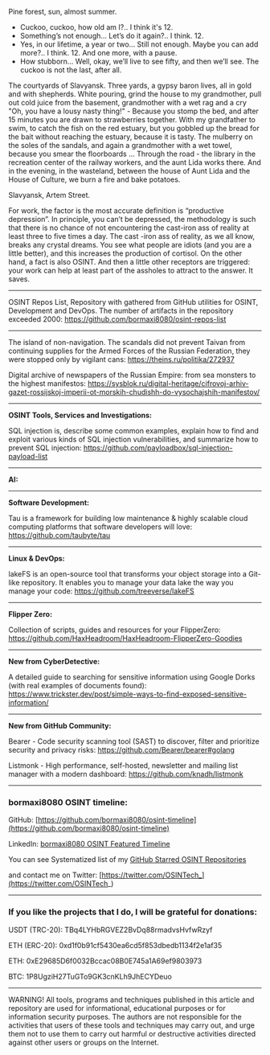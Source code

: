
Pine forest, sun, almost summer.
- Cuckoo, cuckoo, how old am I?..
I think it's 12.
- Something’s not enough... Let’s do it again?..
I think. 12.
- Yes, in our lifetime, a year or two... Still not enough. Maybe you can add more?..
I think. 12. And one more, with a pause.
- How stubborn... Well, okay, we’ll live to see fifty, and then we’ll see. The cuckoo is not the last, after all.


The courtyards of Slavyansk. Three yards, a gypsy baron lives, all in gold and with shepherds. White pouring, grind the house to my grandmother, pull out cold juice from the basement, grandmother with a wet rag and a cry "Oh, you have a lousy nasty thing!" - Because you stomp the bed, and after 15 minutes you are drawn to strawberries together. With my grandfather to swim, to catch the fish on the red estuary, but you gobbled up the bread for the bait without reaching the estuary, because it is tasty. The mulberry on the soles of the sandals, and again a grandmother with a wet towel, because you smear the floorboards ... Through the road - the library in the recreation center of the railway workers, and the aunt Lida works there. And in the evening, in the wasteland, between the house of Aunt Lida and the House of Culture, we burn a fire and bake potatoes.

Slavyansk, Artem Street.


For work, the factor is the most accurate definition is “productive depression”. In principle, you can’t be depressed, the methodology is such that there is no chance of not encountering the cast-iron ass of reality at least three to five times a day. The cast -iron ass of reality, as we all know, breaks any crystal dreams. You see what people are idiots (and you are a little better), and this increases the production of cortisol. On the other hand, a fact is also OSINT. And then a little other receptors are triggered: your work can help at least part of the assholes to attract to the answer. It saves.


----

OSINT Repos List, Repository with gathered from GitHub utilities for OSINT, Development and DevOps. The number of artifacts in the repository exceeded 2000: https://github.com/bormaxi8080/osint-repos-list

----

The island of non-navigation. The scandals did not prevent Taivan from continuing supplies for the Armed Forces of the Russian Federation, they were stopped only by vigilant cans: https://theins.ru/politika/272937

Digital archive of newspapers of the Russian Empire: from sea monsters to the highest manifestos: https://sysblok.ru/digital-heritage/cifrovoj-arhiv-gazet-rossijskoj-imperii-ot-morskih-chudishh-do-vysochajshih-manifestov/

----

**OSINT Tools, Services and Investigations:**

SQL injection is, describe some common examples, explain how to find and exploit various kinds of SQL injection vulnerabilities, and summarize how to prevent SQL injection: https://github.com/payloadbox/sql-injection-payload-list

----

**AI:**



---

**Software Development:**

Tau is a framework for building low maintenance & highly scalable cloud computing platforms that software developers will love: https://github.com/taubyte/tau

----

**Linux & DevOps:**

lakeFS is an open-source tool that transforms your object storage into a Git-like repository. It enables you to manage your data lake the way you manage your code: https://github.com/treeverse/lakeFS

----

**Flipper Zero:**

Collection of scripts, guides and resources for your FlipperZero: https://github.com/HaxHeadroom/HaxHeadroom-FlipperZero-Goodies

----

**New from CyberDetective:**

A detailed guide to searching for sensitive information using Google Dorks (with real examples of documents found): https://www.trickster.dev/post/simple-ways-to-find-exposed-sensitive-information/

----

**New from GitHub Community:**

Bearer - Code security scanning tool (SAST) to discover, filter and prioritize security and privacy risks: https://github.com/Bearer/bearer#golang

Listmonk - High performance, self-hosted, newsletter and mailing list manager with a modern dashboard: https://github.com/knadh/listmonk

----
### bormaxi8080 OSINT timeline:

GitHub: [https://github.com/bormaxi8080/osint-timeline](https://github.com/bormaxi8080/osint-timeline)

LinkedIn: [bormaxi8080 OSINT Featured Timeline](https://www.linkedin.com/in/osintech/details/featured/)

You can see Systematized list of my [GitHub Starred OSINT Repositories](https://github.com/bormaxi8080/osint-repos-list)

and contact me on Twitter: [https://twitter.com/OSINTech_](https://twitter.com/OSINTech_)

----
### If you like the projects that I do, I will be grateful for donations:

USDT (TRC-20): TBq4LYHbRGVEZ2BvDq88rmadvsHvfwRzyf

ETH (ERC-20): 0xd1f0b91cf5430ea6cd5f853dbedb1134f2e1af35

ETH: 0xE29685D6f0032Bccac08B0E745a1A69ef9803973

BTC: 1P8UgziH27TuGTo9GK3cnKLh9JhECYDeuo

----

WARNING! All tools, programs and techniques published in this article and repository are used for informational, educational purposes or for information security purposes. The authors are not responsible for the activities that users of these tools and techniques may carry out, and urge them not to use them to carry out harmful or destructive activities directed against other users or groups on the Internet.
